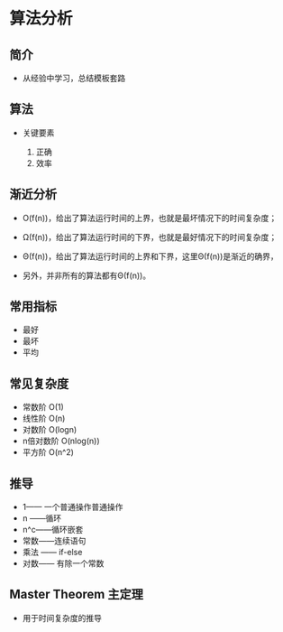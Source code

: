 # 算法分析

## 简介
* 从经验中学习，总结模板套路

## 算法

* 关键要素

    1. 正确
    1. 效率
   
## 渐近分析
- O(f(n))，给出了算法运行时间的上界，也就是最坏情况下的时间复杂度； 
  
- Ω(f(n))，给出了算法运行时间的下界，也就是最好情况下的时间复杂度； 
  
- Θ(f(n))，给出了算法运行时间的上界和下界，这里Θ(f(n))是渐近的确界， 

- 另外，并非所有的算法都有Θ(f(n))。

## 常用指标
* 最好
* 最坏
* 平均

## 常见复杂度
* 常数阶       O(1)
* 线性阶       O(n)
* 对数阶       O(logn)
* n倍对数阶     O(nlog(n))
* 平方阶 O(n^2)

## 推导
* 1—— 一个普通操作普通操作
* n ——循环
* n^c——循环嵌套
* 常数——连续语句
* 乘法 —— if-else
* 对数—— 有除一个常数
       
## Master Theorem 主定理

- 用于时间复杂度的推导